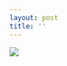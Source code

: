 ```yaml
---
layout: post
title: ''
---
```


<p class="imglist">




<a href="https://pic.superbed.cn/item/5dadcb308b58bc7bf7702f0b.jpg" data-fancybox="images"><img src="https://pic.superbed.cn/item/5dadcb308b58bc7bf7702f0b.jpg" /></a>
<a href="https://pic.superbed.cn/item/5dadcb308b58bc7bf7702f0e.jpg" data-fancybox="images"><img src="" /></a>
<a href="https://pic.superbed.cn/item/5dadcb308b58bc7bf7702f10.jpg" data-fancybox="images"><img src="" /></a>
<a href="https://pic.superbed.cn/item/5dadcb308b58bc7bf7702f12.jpg" data-fancybox="images"><img src="" /></a>
<a href="https://pic.superbed.cn/item/5dadcb308b58bc7bf7702f14.jpg" data-fancybox="images"><img src="" /></a>
<a href="https://pic.superbed.cn/item/5dadcb308b58bc7bf7702f16.jpg" data-fancybox="images"><img src="" /></a>
<a href="https://pic.superbed.cn/item/5dadcb308b58bc7bf7702f1a.jpg" data-fancybox="images"><img src="" /></a>
<a href="https://pic.superbed.cn/item/5dadcb308b58bc7bf7702f1c.jpg" data-fancybox="images"><img src="" /></a>
<a href="https://pic.superbed.cn/item/5dadcb308b58bc7bf7702f1f.jpg" data-fancybox="images"><img src="" /></a>
<a href="https://pic.superbed.cn/item/5dadcb308b58bc7bf7702f21.jpg" data-fancybox="images"><img src="" /></a>
<a href="https://pic.superbed.cn/item/5dadcb308b58bc7bf7702f23.jpg" data-fancybox="images"><img src="" /></a>
<a href="https://pic.superbed.cn/item/5dadcb308b58bc7bf7702f25.jpg" data-fancybox="images"><img src="" /></a>
<a href="https://pic.superbed.cn/item/5dadcb308b58bc7bf7702f27.jpg" data-fancybox="images"><img src="" /></a>
<a href="https://pic.superbed.cn/item/5dadcb308b58bc7bf7702f29.jpg" data-fancybox="images"><img src="" /></a>
<a href="https://pic.superbed.cn/item/5dadcb308b58bc7bf7702f2b.jpg" data-fancybox="images"><img src="" /></a>








</p>